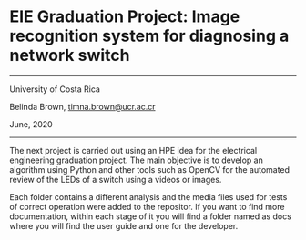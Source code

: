 # EIE Graduation Project: Image recognition system for diagnosing a network switch

----------

University of Costa Rica

Belinda Brown, timna.brown@ucr.ac.cr

June, 2020

----------


The next project is carried out using an HPE idea for the electrical engineering graduation project.
The main objective is to develop an algorithm using Python and other tools such as OpenCV for the automated
review of the LEDs of a switch using a videos or images.

Each folder contains a different analysis and the media files used for tests of correct operation were added to the repositor.
If you want to find more documentation, within each stage of it you will find a folder named as docs where you will find the 
user guide and one for the developer.

